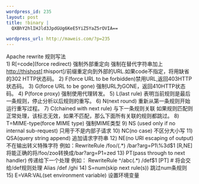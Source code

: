 ```yaml
--- 
wordpress_id: 235
layout: post
title: !binary |
  QXBhY2hlIHJld3JpdGUg6KeE5YiZ5YaZ5rOVIA==

wordpress_url: http://maweis.com/?p=235
---
```

<div class="hdwiki_nrtou">
<div class="hdwiki_nrtoul">Apache rewrite 规则写法</div>
</div>
1) R[=code](force redirect) 强制外部重定向
强制在替代字符串加上<a href="http://thishost/" target="_blank"><span style="text-decoration: underline;">http://thishost</span></a>[:thisport]/前缀重定向到外部的URL.如果code不指定，将用缺省的302 HTTP状态码。
2) F(force URL to be forbidden)禁用URL,返回403HTTP状态码。
3) G(force URL to be gone) 强制URL为GONE，返回410HTTP状态码。
4) P(force proxy) 强制使用代理转发。
5) L(last rule) 表明当前规则是最后一条规则，停止分析以后规则的重写。
6) N(next round) 重新从第一条规则开始运行重写过程。
7) C(chained with next rule) 与下一条规则关联
如果规则匹配则正常处理，该标志无效，如果不匹配，那么下面所有关联的规则都跳过。
8) T=MIME-type(force MIME type) 强制MIME类型
9) NS (used only if no internal sub-request) 只用于不是内部子请求
10) NC(no case) 不区分大小写
11) QSA(query string append) 追加请求字符串
12) NE(no URI escaping of output) 不在输出转义特殊字符
例如：RewriteRule /foo/(.*) /bar?arg=P1\%3d$1 [R,NE] 将能正确的将/foo/zoo转换成/bar?arg=P1=zed
13) PT(pass through to next handler) 传递给下一个处理
例如：
RewriteRule ^/abc(.*) /def$1 [PT] # 将会交给/def规则处理
Alias /def /ghi
14) S=num(skip next rule(s)) 跳过num条规则
15) E=VAR:VAL(set environment variable) 设置环境变量
